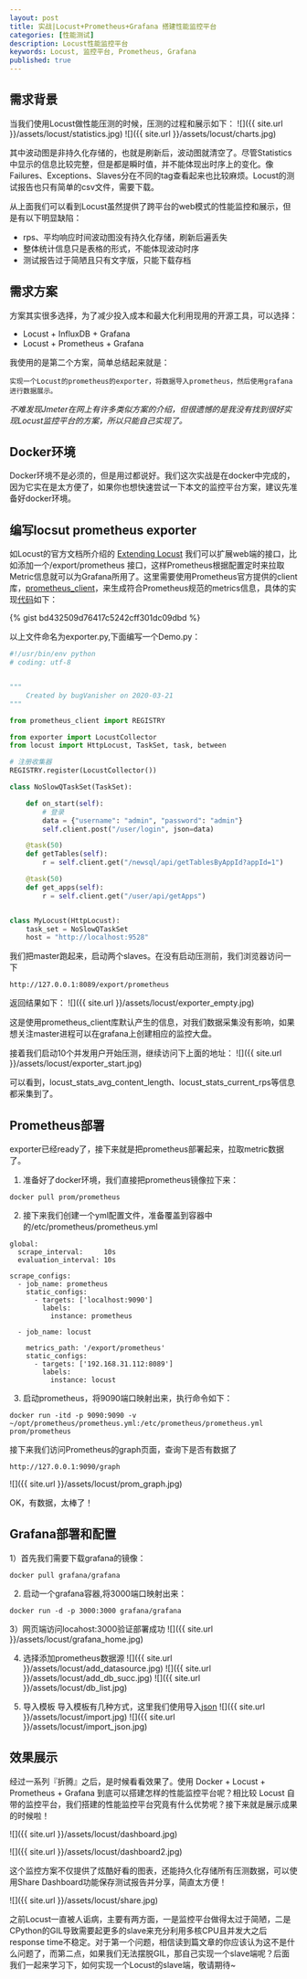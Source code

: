 ```yaml
---
layout: post
title: 实战|Locust+Prometheus+Grafana 搭建性能监控平台
categories: [性能测试]
description: Locust性能监控平台
keywords: Locust, 监控平台, Prometheus, Grafana
published: true
---
```


## 需求背景
当我们使用Locust做性能压测的时候，压测的过程和展示如下：
![]({{ site.url }}/assets/locust/statistics.jpg) 
![]({{ site.url }}/assets/locust/charts.jpg) 

其中波动图是非持久化存储的，也就是刷新后，波动图就清空了。尽管Statistics中显示的信息比较完整，但是都是瞬时值，并不能体现出时序上的变化。像Failures、Exceptions、Slaves分在不同的tag查看起来也比较麻烦。Locust的测试报告也只有简单的csv文件，需要下载。			

从上面我们可以看到Locust虽然提供了跨平台的web模式的性能监控和展示，但是有以下明显缺陷：

* rps、平均响应时间波动图没有持久化存储，刷新后遍丢失
* 整体统计信息只是表格的形式，不能体现波动时序
* 测试报告过于简陋且只有文字版，只能下载存档

## 需求方案
方案其实很多选择，为了减少投入成本和最大化利用现用的开源工具，可以选择：

* Locust + InfluxDB + Grafana
* Locust + Prometheus + Grafana

我使用的是第二个方案，简单总结起来就是：

```
实现一个Locust的prometheus的exporter，将数据导入prometheus，然后使用grafana进行数据展示。
```

*不难发现Jmeter在网上有许多类似方案的介绍，但很遗憾的是我没有找到很好实现Locust监控平台的方案，所以只能自己实现了。*


## Docker环境
Docker环境不是必须的，但是用过都说好。我们这次实战是在docker中完成的，因为它实在是太方便了，如果你也想快速尝试一下本文的监控平台方案，建议先准备好docker环境。


## 编写locsut prometheus exporter
如Locust的官方文档所介绍的 [Extending Locust](https://docs.locust.io/en/stable/extending-locust.html) 我们可以扩展web端的接口，比如添加一个/export/prometheus 接口，这样Prometheus根据配置定时来拉取Metric信息就可以为Grafana所用了。这里需要使用Prometheus官方提供的client库，[prometheus_client](https://github.com/prometheus/client_python)，来生成符合Prometheus规范的metrics信息，具体的实现[代码](https://gist.github.com/bugVanisher/bd432509d76417c5242cff301dc09dbd)如下：

{% gist bd432509d76417c5242cff301dc09dbd %}

以上文件命名为exporter.py,下面编写一个Demo.py：

```python
#!/usr/bin/env python
# coding: utf-8


"""
    Created by bugVanisher on 2020-03-21
"""

from prometheus_client import REGISTRY

from exporter import LocustCollector
from locust import HttpLocust, TaskSet, task, between

# 注册收集器
REGISTRY.register(LocustCollector())

class NoSlowQTaskSet(TaskSet):

    def on_start(self):
        # 登录
        data = {"username": "admin", "password": "admin"}
        self.client.post("/user/login", json=data)

    @task(50)
    def getTables(self):
        r = self.client.get("/newsql/api/getTablesByAppId?appId=1")

    @task(50)
    def get_apps(self):
        r = self.client.get("/user/api/getApps")


class MyLocust(HttpLocust):
    task_set = NoSlowQTaskSet
    host = "http://localhost:9528"
```
我们把master跑起来，启动两个slaves。在没有启动压测前，我们浏览器访问一下

```
http://127.0.0.1:8089/export/prometheus
```
返回结果如下：
![]({{ site.url }}/assets/locust/exporter_empty.jpg)

这是使用prometheus_client库默认产生的信息，对我们数据采集没有影响，如果想关注master进程可以在grafana上创建相应的监控大盘。

接着我们启动10个并发用户开始压测，继续访问下上面的地址：
![]({{ site.url }}/assets/locust/exporter_start.jpg)

可以看到，locust_stats_avg_content_length、locust_stats_current_rps等信息都采集到了。


## Prometheus部署
exporter已经ready了，接下来就是把prometheus部署起来，拉取metric数据了。
1) 准备好了docker环境，我们直接把prometheus镜像拉下来：

```shell
docker pull prom/prometheus
```

2) 接下来我们创建一个yml配置文件，准备覆盖到容器中的/etc/prometheus/prometheus.yml

```
global:
  scrape_interval:     10s
  evaluation_interval: 10s
 
scrape_configs:
  - job_name: prometheus
    static_configs:
      - targets: ['localhost:9090']
        labels:
          instance: prometheus
          
  - job_name: locust
    
    metrics_path: '/export/prometheus'
    static_configs:
      - targets: ['192.168.31.112:8089']
        labels:
          instance: locust
```

3) 启动prometheus，将9090端口映射出来，执行命令如下：

```
docker run -itd -p 9090:9090 -v ~/opt/prometheus/prometheus.yml:/etc/prometheus/prometheus.yml prom/prometheus
```

接下来我们访问Prometheus的graph页面，查询下是否有数据了

```
http://127.0.0.1:9090/graph
```
![]({{ site.url }}/assets/locust/prom_graph.jpg)

OK，有数据，太棒了！

## Grafana部署和配置
1）首先我们需要下载grafana的镜像：

```
docker pull grafana/grafana
```

2) 启动一个grafana容器,将3000端口映射出来：

```
docker run -d -p 3000:3000 grafana/grafana
```

3）网页端访问locahost:3000验证部署成功
![]({{ site.url }}/assets/locust/grafana_home.jpg)

4) 选择添加prometheus数据源
![]({{ site.url }}/assets/locust/add_datasource.jpg)
![]({{ site.url }}/assets/locust/add_db_succ.jpg)
![]({{ site.url }}/assets/locust/db_list.jpg)

5) 导入模板
导入模板有几种方式，这里我们使用导入[json](https://gist.github.com/bugVanisher/5ddd563a6caf03329d51cd9b5d5fd629)
![]({{ site.url }}/assets/locust/import.jpg)
![]({{ site.url }}/assets/locust/import_json.jpg)


## 效果展示
经过一系列『折腾』之后，是时候看看效果了。使用 Docker + Locust + Prometheus + Grafana 到底可以搭建怎样的性能监控平台呢？相比较 Locust 自带的监控平台，我们搭建的性能监控平台究竟有什么优势呢？接下来就是展示成果的时候啦！

![]({{ site.url }}/assets/locust/dashboard.jpg)

![]({{ site.url }}/assets/locust/dashboard2.jpg)

这个监控方案不仅提供了炫酷好看的图表，还能持久化存储所有压测数据，可以使用Share Dashboard功能保存测试报告并分享，简直太方便！

![]({{ site.url }}/assets/locust/share.jpg)


之前Locust一直被人诟病，主要有两方面，一是监控平台做得太过于简陋，二是CPython的GIL导致需要起更多的slave来充分利用多核CPU且并发大之后response time不稳定。对于第一个问题，相信读到篇文章的你应该认为这不是什么问题了，而第二点，如果我们无法摆脱GIL，那自己实现一个slave端呢？后面我们一起来学习下，如何实现一个Locust的slave端，敬请期待~